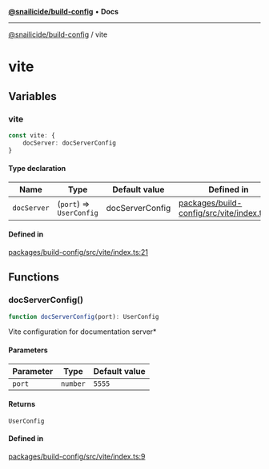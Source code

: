 [**@snailicide/build-config**](README.md) • **Docs**

---

[@snailicide/build-config](README.md) / vite

# vite

## Variables

### vite

```ts
const vite: {
    docServer: docServerConfig
}
```

#### Type declaration

| Name | Type | Default value | Defined in |
| --- | --- | --- | --- |
| `docServer` | (`port`) => `UserConfig` | docServerConfig | [packages/build-config/src/vite/index.ts:22](https://github.com/gbtunney/snailicide-monorepo/blob/master/packages/build-config/src/vite/index.ts#L22) |

#### Defined in

[packages/build-config/src/vite/index.ts:21](https://github.com/gbtunney/snailicide-monorepo/blob/master/packages/build-config/src/vite/index.ts#L21)

## Functions

### docServerConfig()

```ts
function docServerConfig(port): UserConfig
```

Vite configuration for documentation server\*

#### Parameters

| Parameter | Type     | Default value |
| --------- | -------- | ------------- |
| `port`    | `number` | `5555`        |

#### Returns

`UserConfig`

#### Defined in

[packages/build-config/src/vite/index.ts:9](https://github.com/gbtunney/snailicide-monorepo/blob/master/packages/build-config/src/vite/index.ts#L9)
